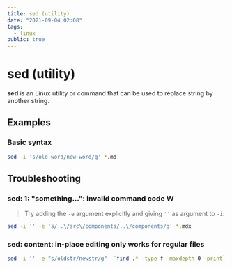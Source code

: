 ```yaml
---
title: sed (utility)
date: "2021-09-04 02:08"
tags:
  - linux
public: true
---
```


# sed (utility)

**sed** is an Linux utility or command that can be used to replace string by another string.

## Examples

### Basic syntax

````bash
sed -i 's/old-word/new-word/g' *.md
````

## Troubleshooting

### sed: 1: "something...": invalid command code W

 > 
 > Try adding the `-e` argument explicitly and giving `''` as argument to `-i`:

````bash
sed -i '' -e 's/..\/src\/components/..\/components/g' *.mdx
````

### sed: content: in-place editing only works for regular files

````bash
sed -i '' -e "s/oldstr/newstr/g"  `find .* -type f -maxdepth 0 -print`
````
